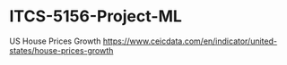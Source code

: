 # ITCS-5156-Project-ML

US House Prices Growth
https://www.ceicdata.com/en/indicator/united-states/house-prices-growth
